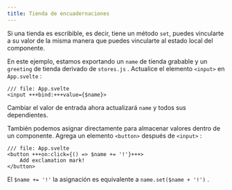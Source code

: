 ```yaml
---
title: Tienda de encuadernaciones
---
```


Si una tienda es escribible, es decir, tiene un método `set`, puedes vincularte a su valor de la misma manera que puedes vincularte al estado local del componente.

En este ejemplo, estamos exportando un `name` de tienda grabable y un `greeting` de tienda derivado de `stores.js` . Actualice el elemento `<input>` en `App.svelte` :

```svelte
/// file: App.svelte
<input +++bind:+++value={$name}>
```

Cambiar el valor de entrada ahora actualizará `name` y todos sus dependientes.

También podemos asignar directamente para almacenar valores dentro de un componente. Agrega un elemento `<button>` después de `<input>` :

```svelte
/// file: App.svelte
<button +++on:click={() => $name += '!'}+++>
	Add exclamation mark!
</button>
```

El `$name += '!'` la asignación es equivalente a `name.set($name + '!')` .
